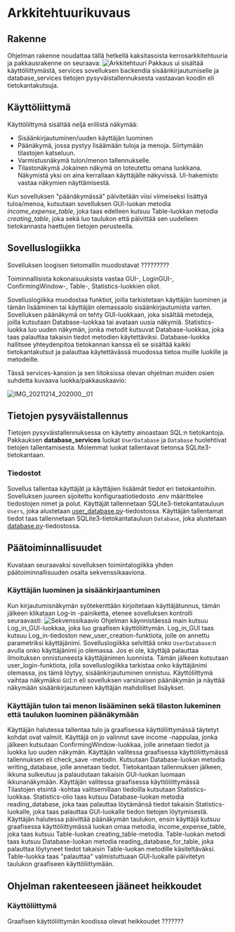 # Arkkitehtuurikuvaus

## Rakenne

Ohjelman rakenne noudattaa tällä hetkellä kaksitasoista kerrosarkkitehtuuria ja pakkausrakenne on seuraava:
![Arkkitehtuuri](https://user-images.githubusercontent.com/93583969/144111773-7ddebc2b-4b6f-4352-8d4e-dd7e0f152779.jpg)
Pakkaus ui sisältää käyttöliittymästä, services sovelluksen backendia sisäänkirjautumiselle ja database_services tietojen pysyväistallennuksesta vastaavan koodin eli tietokantakutsuja.

## Käyttöliittymä

Käyttöliittymä sisältää neljä erillistä näkymää:
- Sisäänkirjautuminen/uuden käyttäjän luominen
- Päänäkymä, jossa pystyy lisäämään tuloja ja menoja. Siirtymään tilastojen katseluun.
- Varmistusnäkymä tulon/menon tallennukselle.
- Tilastonäkymä
Jokainen näkymä on toteutettu omana luokkana. Näkymistä yksi on aina kerrallaan käyttäjälle näkyvissä. UI-hakemisto vastaa näkymien näyttämisestä. 

Kun sovelluksen "päänäkymässä" päivitetään viisi viimeiseksi lisättyä tuloa/menoa, kutsutaan sovelluksen GUI-luokan metodia *income_expense_table*, joka taas edelleen kutsuu Table-luokkan metodia *creating_table*, joka sekä luo taulukon että päivittää sen uudelleen tietokannasta haettujen tietojen perusteella.
## Sovelluslogiikka

Sovelluksen loogisen tietomallin muodostavat ?????????

Toiminnallisista kokonaisuuksista vastaa GUI-, LoginGUI-, ConfirmingWindow-, Table-, Statistics-luokkien oliot.

Sovelluslogiikka muodostaa funktiot, joilla tarkistetaan käyttäjän luominen ja tämän lisääminen tai käyttäjän olemassaolo sisäänkirjautumista varten. 
Sovelluksen päänäkymä on tehty GUI-luokkaan, joka sisältää metodeja, joilla kutsutaan Database-luokkaa tai avataan uusia näkymiä.
Statistics-luokka luo uuden näkymän, jonka metodit kutsuvat Database-luokkaa, joka taas palauttaa takaisin tiedot metodien käytettäviksi.
Database-luokka hallitsee yhteydenpitoa tietokannan kanssa eli se sisältää kaikki tietokantakutsut ja palauttaa käytettävässä muodossa tietoa muille luokille ja metodeille.

Tässä services-kansion ja sen liitoksissa olevan ohjelman muiden osien suhdetta kuvaava luokka/pakkauskaavio:

![IMG_20211214_202000__01](https://user-images.githubusercontent.com/93583969/146057272-97943cb3-8197-45f4-92b7-7c90901f273f.jpg)

## Tietojen pysyväistallennus
Tietojen pysyväistallennuksessa on käytetty ainoastaan SQL:n tietokantoja. Pakkauksen **database_services** luokat ``UserDatabase`` ja ``Database`` huolehtivat tietojen tallentamisesta. Molemmat luokat tallentavat tietonsa SQLite3-tietokantaan.

### Tiedostot

Sovellus tallentaa käyttäjät ja käyttäjien lisäämät tiedot eri tietokantoihin.
Sovelluksen juureen sijoitettu konfiguraatiotiedosto .env määrittelee tiedostojen nimet ja polut.
Käyttäjät tallennetaan SQLite3-tietokantatauluun ``Users``, joka alustetaan [user_database.py](https://github.com/tikuisma/ot-harjoitustyo/blob/master/src/database_services/user_database.py)-tiedostossa.
Käyttäjän tallentamat tiedot taas tallennetaan SQLite3-tietokantatauluun ``Database``, joka alustetaan [database.py](https://github.com/tikuisma/ot-harjoitustyo/blob/master/src/database_services/database.py)-tiedostossa.

## Päätoiminnallisuudet

Kuvataan seuraavaksi sovelluksen toimintalogiikka yhden päätoiminnallisuuden osalta sekvenssikaaviona.

### Käyttäjän luominen ja sisäänkirjaantuminen

Kun kirjautumisnäkymän syötekenttään kirjoitetaan käyttäjätunnus, tämän jälkeen klikataan Log-in -painiketta, etenee sovelluksen kontrolli seuraavasti:
![Sekvenssikaavio](https://user-images.githubusercontent.com/93583969/145101548-ba1e8c03-7423-4ab2-925e-fe460cb79202.jpg)
Ohjelman käynnistäessä main kutsuu Log_in_GUI-luokkaa, joka luo graafisen käyttöliittymän. Log_in_GUI taas kutsuu Log_in-tiedoston new_user_creation-funktiota, jolle on annettu parametriksi käyttäjänimi. Sovelluslogiikka selvittää onko ``UserDatabase``:n avulla onko käyttäjänimi jo olemassa. Jos ei ole, käyttäjä palauttaa ilmoituksen onnistuneesta käyttäjänimen luonnista. Tämän jälkeen kutsutaan user_login-funktiota, jolla sovelluslogiikka tarkistaa onko käyttäjänimi olemassa, jos tämä löytyy, sisäänkirjautuminen onnistuu. Käyttöliittymä vaihtaa näkymäksi ``GUI``:n eli sovelluksen varsinaisen päänäkymän ja näyttää näkymään sisäänkirjautuneen käyttäjän mahdolliset lisäykset.

### Käyttäjän tulon tai menon lisääminen sekä tilaston lukeminen että taulukon luominen päänäkymään
Käyttäjän halutessa tallentaa tulo ja graafisessa käyttöliittymässä täytetyt kohdat ovat valmiit. Käyttäjä on jo valinnut save income -nappulaa, jonka jälkeen kutsutaan ConfirmingWindow-luokkaa, jolle annetaan tiedot ja luokka luo uuden näkymän. Käyttäjän valitessa graafisessa käyttöliittymässä tallennuksen eli check_save -metodin. Kutsutaan Database-luokan metodia writing_database, jolle annetaan tiedot. Tietokantaan tallennuksen jälkeen, ikkuna sulkeutuu ja palaudutaan takaisin GUI-luokan luomaan ikkunanäkymään. Käyttäjän valitessa graafisessa käyttöliittymässä Tilastojen etsintä -kohtaa valitsemillaan tiedoilla kutsutaan Statistics-luokkaa. Statistics-olio taas kutsuu Database-luokan metodia reading_database, joka taas palauttaa löytämänsä tiedot takaisin Statistics-luokalle, joka taas palauttaa GUI-luokalle tiedon tietojen löytymisestä. Käyttäjän halutessa päivittää päänäkymän taulukon, ensin käyttäjä kutsuu graafisessa käyttöliittymässä luokan omaa metodia, income_expense_table, joka taas kutsuu Table-luokan creating_table-metodia. Table-luokan metodi taas kutsuu Database-luokan metodia reading_database_for_table, joka palauttaa löytyneet tiedot takaisin Table-luokan metodille käsiteltäväksi. Table-luokka taas "palauttaa" valmistuttuaan GUI-luokalle päivitetyn taulukon graafiseen käyttöliittymään. 

## Ohjelman rakenteeseen jääneet heikkoudet

### Käyttöliittymä
Graafisen käyttöliittymän koodissa olevat heikkoudet ???????
